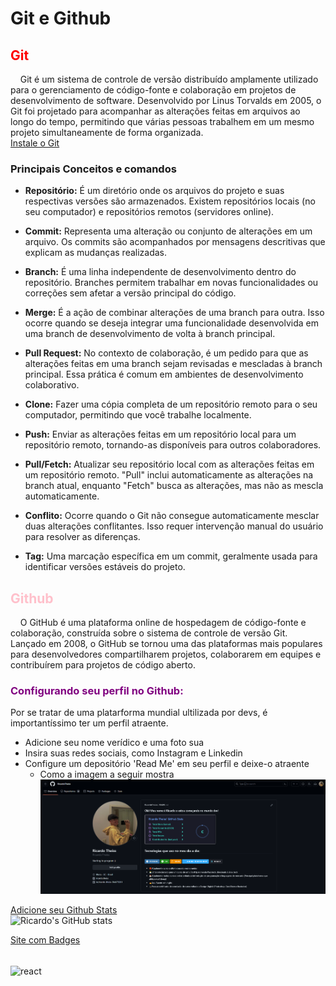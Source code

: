 # Git e Github
## <font color="red">Git</font>
&nbsp;&nbsp;&nbsp;&nbsp;Git é um sistema de controle de versão distribuído amplamente utilizado para o gerenciamento de código-fonte e colaboração em projetos de desenvolvimento de software. Desenvolvido por Linus Torvalds em 2005, o Git foi projetado para acompanhar as alterações feitas em arquivos ao longo do tempo, permitindo que várias pessoas trabalhem em um mesmo projeto simultaneamente de forma organizada.  
[Instale o Git](https://git-scm.com/downloads)
### Principais Conceitos e comandos

- **Repositório:** É um diretório onde os arquivos do projeto e suas respectivas versões são armazenados. Existem repositórios locais (no seu computador) e repositórios remotos (servidores online).

- **Commit:** Representa uma alteração ou conjunto de alterações em um arquivo. Os commits são acompanhados por mensagens descritivas que explicam as mudanças realizadas.

- **Branch:** É uma linha independente de desenvolvimento dentro do repositório. Branches permitem trabalhar em novas funcionalidades ou correções sem afetar a versão principal do código.

- **Merge:** É a ação de combinar alterações de uma branch para outra. Isso ocorre quando se deseja integrar uma funcionalidade desenvolvida em uma branch de desenvolvimento de volta à branch principal.

- **Pull Request:** No contexto de colaboração, é um pedido para que as alterações feitas em uma branch sejam revisadas e mescladas à branch principal. Essa prática é comum em ambientes de desenvolvimento colaborativo.

- **Clone:** Fazer uma cópia completa de um repositório remoto para o seu computador, permitindo que você trabalhe localmente.

- **Push:** Enviar as alterações feitas em um repositório local para um repositório remoto, tornando-as disponíveis para outros colaboradores.

- **Pull/Fetch:** Atualizar seu repositório local com as alterações feitas em um repositório remoto. "Pull" inclui automaticamente as alterações na branch atual, enquanto "Fetch" busca as alterações, mas não as mescla automaticamente.

- **Conflito:** Ocorre quando o Git não consegue automaticamente mesclar duas alterações conflitantes. Isso requer intervenção manual do usuário para resolver as diferenças.

- **Tag:** Uma marcação específica em um commit, geralmente usada para identificar versões estáveis do projeto.


## <font color="pink">Github</font>
&nbsp;&nbsp;&nbsp;&nbsp;O GitHub é uma plataforma online de hospedagem de código-fonte e colaboração, construída sobre o sistema de controle de versão Git. Lançado em 2008, o GitHub se tornou uma das plataformas mais populares para desenvolvedores compartilharem projetos, colaborarem em equipes e contribuírem para projetos de código aberto. 
###  <font color="purple">Configurando seu perfil no Github:</font>
Por se tratar de uma platarforma mundial ultilizada por devs, é importantíssimo ter um perfil atraente. 
- Adicione seu nome verídico e uma foto sua
- Insira suas redes sociais, como Instagram e Linkedin
- Configure um depositório 'Read Me' em seu perfil e deixe-o atraente
  - Como a imagem a seguir mostra
![Exemplo](<Captura de tela 2023-08-18 160551.png>)  


[Adicione seu Github Stats](https://github.com/anuraghazra/github-readme-stats)  
![Ricardo's GitHub stats](https://github-readme-stats.vercel.app/api?username=RicardoTheiss&show_icons=true&theme=tokyonight)



[Site com Badges](https://dev.to/envoy_/150-badges-for-github-pnk)
<div style="display: inline_block"><br/>
 <img align="center" alt="react" src="https://img.shields.io/badge/React-20232A?style=for-the-badge&logo=react&logoColor=61DAFB" />
 </div><br/>
